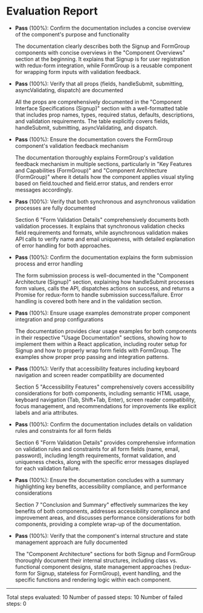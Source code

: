 # Evaluation Report

- **Pass** (100%): Confirm the documentation includes a concise overview of the component's purpose and functionality
  
  The documentation clearly describes both the Signup and FormGroup components with concise overviews in the "Component Overviews" section at the beginning. It explains that Signup is for user registration with redux-form integration, while FormGroup is a reusable component for wrapping form inputs with validation feedback.

- **Pass** (100%): Verify that all props (fields, handleSubmit, submitting, asyncValidating, dispatch) are documented
  
  All the props are comprehensively documented in the "Component Interface Specifications (Signup)" section with a well-formatted table that includes prop names, types, required status, defaults, descriptions, and validation requirements. The table explicitly covers fields, handleSubmit, submitting, asyncValidating, and dispatch.

- **Pass** (100%): Ensure the documentation covers the FormGroup component's validation feedback mechanism
  
  The documentation thoroughly explains FormGroup's validation feedback mechanism in multiple sections, particularly in "Key Features and Capabilities (FormGroup)" and "Component Architecture (FormGroup)" where it details how the component applies visual styling based on field.touched and field.error status, and renders error messages accordingly.

- **Pass** (100%): Verify that both synchronous and asynchronous validation processes are fully documented
  
  Section 6 "Form Validation Details" comprehensively documents both validation processes. It explains that synchronous validation checks field requirements and formats, while asynchronous validation makes API calls to verify name and email uniqueness, with detailed explanation of error handling for both approaches.

- **Pass** (100%): Confirm the documentation explains the form submission process and error handling
  
  The form submission process is well-documented in the "Component Architecture (Signup)" section, explaining how handleSubmit processes form values, calls the API, dispatches actions on success, and returns a Promise for redux-form to handle submission success/failure. Error handling is covered both here and in the validation section.

- **Pass** (100%): Ensure usage examples demonstrate proper component integration and prop configurations
  
  The documentation provides clear usage examples for both components in their respective "Usage Documentation" sections, showing how to implement them within a React application, including router setup for Signup and how to properly wrap form fields with FormGroup. The examples show proper prop passing and integration patterns.

- **Pass** (100%): Verify that accessibility features including keyboard navigation and screen reader compatibility are documented
  
  Section 5 "Accessibility Features" comprehensively covers accessibility considerations for both components, including semantic HTML usage, keyboard navigation (Tab, Shift+Tab, Enter), screen reader compatibility, focus management, and recommendations for improvements like explicit labels and aria attributes.

- **Pass** (100%): Confirm the documentation includes details on validation rules and constraints for all form fields
  
  Section 6 "Form Validation Details" provides comprehensive information on validation rules and constraints for all form fields (name, email, password), including length requirements, format validation, and uniqueness checks, along with the specific error messages displayed for each validation failure.

- **Pass** (100%): Ensure the documentation concludes with a summary highlighting key benefits, accessibility compliance, and performance considerations
  
  Section 7 "Conclusion and Summary" effectively summarizes the key benefits of both components, addresses accessibility compliance and improvement areas, and discusses performance considerations for both components, providing a complete wrap-up of the documentation.

- **Pass** (100%): Verify that the component's internal structure and state management approach are fully documented
  
  The "Component Architecture" sections for both Signup and FormGroup thoroughly document their internal structures, including class vs. functional component designs, state management approaches (redux-form for Signup, stateless for FormGroup), event handling, and the specific functions and rendering logic within each component.

---

Total steps evaluated: 10
Number of passed steps: 10
Number of failed steps: 0